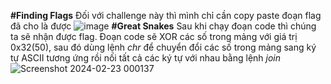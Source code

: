 **#Finding Flags** 
Đối với challenge này thì mình chỉ cần copy paste đoạn flag đã cho là được 
![image](https://github.com/hoahangsau/CryptohackChallenge/assets/153940762/529cd6d9-234e-48fb-8a1b-a3483c67f224)
**#Great Snakes**
Sau khi chạy đoạn code thì chúng ta sẽ nhận được flag. Đoạn code sẽ XOR các số trong mảng với giá trị 0x32(50), sau đó dùng lệnh _chr_ để chuyển đổi các số trong mảng sang ký tự ASCII tương ứng rồi nối tất cả các ký tự với nhau bằng lệnh _join_
![Screenshot 2024-02-23 000137](https://github.com/hoahangsau/CryptohackChallenge/assets/153940762/6b2aaab4-ce17-4fc4-88d3-02d411c3d558)
